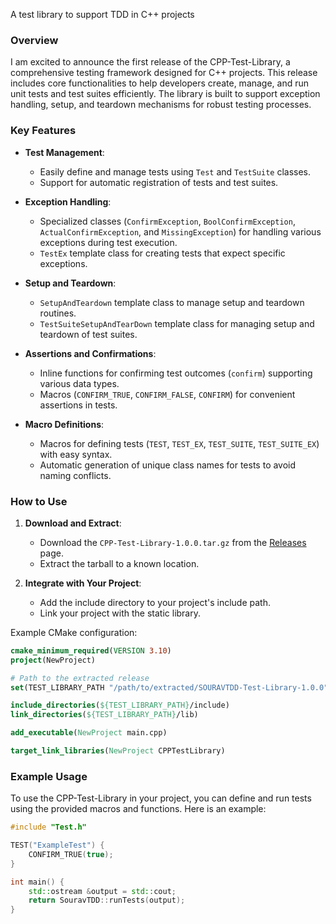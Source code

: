 A test library to support TDD in C++ projects

### Overview

I am excited to announce the first release of the CPP-Test-Library, a comprehensive testing framework designed for C++ projects. This release includes core functionalities to help developers create, manage, and run unit tests and test suites efficiently. The library is built to support exception handling, setup, and teardown mechanisms for robust testing processes.

### Key Features

- **Test Management**: 
  - Easily define and manage tests using `Test` and `TestSuite` classes.
  - Support for automatic registration of tests and test suites.

- **Exception Handling**:
  - Specialized classes (`ConfirmException`, `BoolConfirmException`, `ActualConfirmException`, and `MissingException`) for handling various exceptions during test execution.
  - `TestEx` template class for creating tests that expect specific exceptions.

- **Setup and Teardown**:
  - `SetupAndTeardown` template class to manage setup and teardown routines.
  - `TestSuiteSetupAndTearDown` template class for managing setup and teardown of test suites.

- **Assertions and Confirmations**:
  - Inline functions for confirming test outcomes (`confirm`) supporting various data types.
  - Macros (`CONFIRM_TRUE`, `CONFIRM_FALSE`, `CONFIRM`) for convenient assertions in tests.

- **Macro Definitions**:
  - Macros for defining tests (`TEST`, `TEST_EX`, `TEST_SUITE`, `TEST_SUITE_EX`) with easy syntax.
  - Automatic generation of unique class names for tests to avoid naming conflicts.

### How to Use

1. **Download and Extract**:
   - Download the `CPP-Test-Library-1.0.0.tar.gz` from the [Releases](https://github.com/sromic1990/CPP-Test-Library/releases) page.
   - Extract the tarball to a known location.

2. **Integrate with Your Project**:
   - Add the include directory to your project's include path.
   - Link your project with the static library.

Example CMake configuration:

```cmake
cmake_minimum_required(VERSION 3.10)
project(NewProject)

# Path to the extracted release
set(TEST_LIBRARY_PATH "/path/to/extracted/SOURAVTDD-Test-Library-1.0.0")

include_directories(${TEST_LIBRARY_PATH}/include)
link_directories(${TEST_LIBRARY_PATH}/lib)

add_executable(NewProject main.cpp)

target_link_libraries(NewProject CPPTestLibrary)
```

### Example Usage

To use the CPP-Test-Library in your project, you can define and run tests using the provided macros and functions. Here is an example:

```cpp
#include "Test.h"

TEST("ExampleTest") {
    CONFIRM_TRUE(true);
}

int main() {
    std::ostream &output = std::cout;
    return SouravTDD::runTests(output);
}
```
